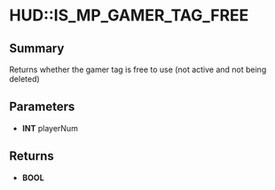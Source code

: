 # HUD::IS_MP_GAMER_TAG_FREE

## Summary
Returns whether the gamer tag is free to use (not active and not being deleted)

## Parameters
* **INT** playerNum

## Returns
* **BOOL**